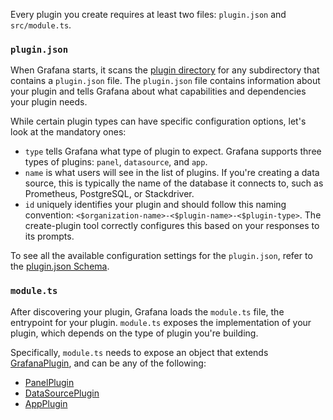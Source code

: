 Every plugin you create requires at least two files: `plugin.json` and `src/module.ts`.

### `plugin.json`

When Grafana starts, it scans the [plugin directory](https://grafana.com/docs/grafana/latest/setup-grafana/configure-grafana/#plugins) for any subdirectory that contains a `plugin.json` file. The `plugin.json` file contains information about your plugin and tells Grafana about what capabilities and dependencies your plugin needs.

While certain plugin types can have specific configuration options, let's look at the mandatory ones:

- `type` tells Grafana what type of plugin to expect. Grafana supports three types of plugins: `panel`, `datasource`, and `app`.
- `name` is what users will see in the list of plugins. If you're creating a data source, this is typically the name of the database it connects to, such as Prometheus, PostgreSQL, or Stackdriver.
- `id` uniquely identifies your plugin and should follow this naming convention: `<$organization-name>-<$plugin-name>-<$plugin-type>`. The create-plugin tool correctly configures this based on your responses to its prompts.

To see all the available configuration settings for the `plugin.json`, refer to the [plugin.json Schema](../reference/metadata.md).

### `module.ts`

After discovering your plugin, Grafana loads the `module.ts` file, the entrypoint for your plugin. `module.ts` exposes the implementation of your plugin, which depends on the type of plugin you're building.

Specifically, `module.ts` needs to expose an object that extends [GrafanaPlugin](https://github.com/grafana/grafana/blob/f900098cc9f5771c02b6189ba5138547b4f5e6c2/packages/grafana-data/src/types/plugin.ts#L175), and can be any of the following:

- [PanelPlugin](https://github.com/grafana/grafana/blob/f900098cc9f5771c02b6189ba5138547b4f5e6c2/packages/grafana-data/src/panel/PanelPlugin.ts#L95)
- [DataSourcePlugin](https://github.com/grafana/grafana/blob/f900098cc9f5771c02b6189ba5138547b4f5e6c2/packages/grafana-data/src/types/datasource.ts#L33)
- [AppPlugin](https://github.com/grafana/grafana/blob/f900098cc9f5771c02b6189ba5138547b4f5e6c2/packages/grafana-data/src/types/app.ts#L58)
